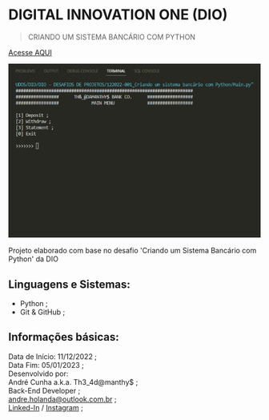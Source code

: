 # DIGITAL INNOVATION ONE (DIO)

> CRIANDO UM SISTEMA BANCÁRIO COM PYTHON

[Acesse AQUI](https://github.com/4damanthys/122022-001_Criando-um-sistema-banc-rio-com-Python)

![Preview](./Config/preview.png)

Projeto elaborado com base no desafio 'Criando um Sistema Bancário com Python' da DIO

## Linguagens e Sistemas:

- Python ;
- Git & GitHub ;

## Informações básicas:

Data de Início: 11/12/2022 ; \
Data Fim: 05/01/2023 ; \
Desenvolvido por: \
André Cunha a.k.a. Th3_4d@manthy$ ;\
Back-End Developer ;\
andre.holanda@outlook.com.br ;\
[Linked-In](https://www.linkedin.com/in/andreholanda90) / [Instagram](https://www.instagram.com/andreholanda_) ;